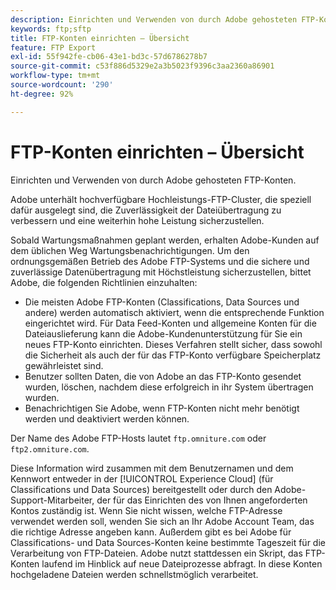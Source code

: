 ```yaml
---
description: Einrichten und Verwenden von durch Adobe gehosteten FTP-Konten.
keywords: ftp;sftp
title: FTP-Konten einrichten – Übersicht
feature: FTP Export
exl-id: 55f942fe-cb06-43e1-bd3c-57d6786278b7
source-git-commit: c53f886d5329e2a3b5023f9396c3aa2360a86901
workflow-type: tm+mt
source-wordcount: '290'
ht-degree: 92%

---
```


# FTP-Konten einrichten – Übersicht

Einrichten und Verwenden von durch Adobe gehosteten FTP-Konten.

Adobe unterhält hochverfügbare Hochleistungs-FTP-Cluster, die speziell dafür ausgelegt sind, die Zuverlässigkeit der Dateiübertragung zu verbessern und eine weiterhin hohe Leistung sicherzustellen.

Sobald Wartungsmaßnahmen geplant werden, erhalten Adobe-Kunden auf dem üblichen Weg Wartungsbenachrichtigungen. Um den ordnungsgemäßen Betrieb des Adobe FTP-Systems und die sichere und zuverlässige Datenübertragung mit Höchstleistung sicherzustellen, bittet Adobe, die folgenden Richtlinien einzuhalten:

* Die meisten Adobe FTP-Konten (Classifications, Data Sources und andere) werden automatisch aktiviert, wenn die entsprechende Funktion eingerichtet wird. Für Data Feed-Konten und allgemeine Konten für die Dateiauslieferung kann die Adobe-Kundenunterstützung für Sie ein neues FTP-Konto einrichten. Dieses Verfahren stellt sicher, dass sowohl die Sicherheit als auch der für das FTP-Konto verfügbare Speicherplatz gewährleistet sind.
* Benutzer sollten Daten, die von Adobe an das FTP-Konto gesendet wurden, löschen, nachdem diese erfolgreich in ihr System übertragen wurden.
* Benachrichtigen Sie Adobe, wenn FTP-Konten nicht mehr benötigt werden und deaktiviert werden können.

Der Name des Adobe FTP-Hosts lautet `ftp.omniture.com` oder `ftp2.omniture.com`.

Diese Information wird zusammen mit dem Benutzernamen und dem Kennwort entweder in der [!UICONTROL Experience Cloud] (für Classifications und Data Sources) bereitgestellt oder durch den Adobe-Support-Mitarbeiter, der für das Einrichten des von Ihnen angeforderten Kontos zuständig ist. Wenn Sie nicht wissen, welche FTP-Adresse verwendet werden soll, wenden Sie sich an Ihr Adobe Account Team, das die richtige Adresse angeben kann. Außerdem gibt es bei Adobe für Classifications- und Data Sources-Konten keine bestimmte Tageszeit für die Verarbeitung von FTP-Dateien. Adobe nutzt stattdessen ein Skript, das FTP-Konten laufend im Hinblick auf neue Dateiprozesse abfragt. In diese Konten hochgeladene Dateien werden schnellstmöglich verarbeitet.
